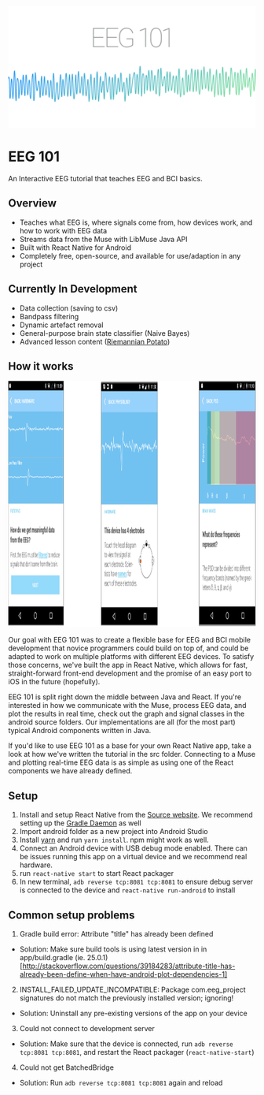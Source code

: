 
<p align="center">
    <img alt="banner" src="/images/EEG101graphic.png/" width="600">
</p>

# EEG 101

An Interactive EEG tutorial that teaches EEG and BCI basics.

## Overview

- Teaches what EEG is, where signals come from, how devices work, and how to work with EEG data
- Streams data from the Muse with LibMuse Java API
- Built with React Native for Android
- Completely free, open-source, and available for use/adaption in any project

## Currently In Development

- Data collection (saving to csv)
- Bandpass filtering
- Dynamic artefact removal
- General-purpose brain state classifier (Naive Bayes)
- Advanced lesson content ([Riemannian Potato](http://alexandre.barachant.org/papers/conferences/potato/))

## How it works

<p align="center">
    <img alt="screens" src="/images/ScreenBanner.png/" height="500">
</p>

Our goal with EEG 101 was to create a flexible base for EEG and BCI mobile development that novice programmers could build on top of, and could be adapted to work on multiple platforms with different EEG devices. To satisfy those concerns, we've built the app in React Native, which allows for fast, straight-forward front-end development and the promise of an easy port to iOS in the future (hopefully).  

EEG 101 is split right down the middle between Java and React. If you're interested in how we communicate with the Muse, process EEG data, and plot the results in real time, check out the graph and signal classes in the android source folders. Our implementations are all (for the most part) typical Android components written in Java.

If you'd like to use EEG 101 as a base for your own React Native app, take a look at how we've written the tutorial in the src folder. Connecting to a Muse and plotting real-time EEG data is as simple as using one of the React components we have already defined.

## Setup

1. Install and setup React Native from the [Source website](https://facebook.github.io/react-native/docs/getting-started.html). We recommend setting up the [Gradle Daemon](https://docs.gradle.org/2.9/userguide/gradle_daemon.html) as well
2. Import android folder as a new project into Android Studio
3. Install [yarn](https://github.com/yarnpkg/yarn) and run `yarn install`. npm might work as well.
4. Connect an Android device with USB debug mode enabled. There can be issues running this app on a virtual device and we recommend real hardware. 
5. run `react-native start` to start React packager
5. In new terminal, `adb reverse tcp:8081 tcp:8081` to ensure debug server is connected to the device and `react-native run-android` to install

## Common setup problems

1. Gradle build error: Attribute "title" has already been defined

- Solution: Make sure build tools is using latest version in in app/build.gradle (ie. 25.0.1) [http://stackoverflow.com/questions/39184283/attribute-title-has-already-been-define-when-have-android-plot-dependencies-1]

2. INSTALL_FAILED_UPDATE_INCOMPATIBLE: Package com.eeg_project signatures do not match the previously installed version; ignoring!

- Solution: Uninstall any pre-existing versions of the app on your device

3. Could not connect to development server

- Solution: Make sure that the device is connected, run `adb reverse tcp:8081 tcp:8081`, and restart the React packager (`react-native-start`)

4. Could not get BatchedBridge

- Solution: Run `adb reverse tcp:8081 tcp:8081` again and reload

